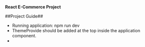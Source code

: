 **React E-Commerce Project**

##Project Guide##
<br>
<ul>
<li>Running application: npm run dev </li>
<li> ThemeProvide should be added at the top inside the application component.</li>
<li></li>
</ul>

